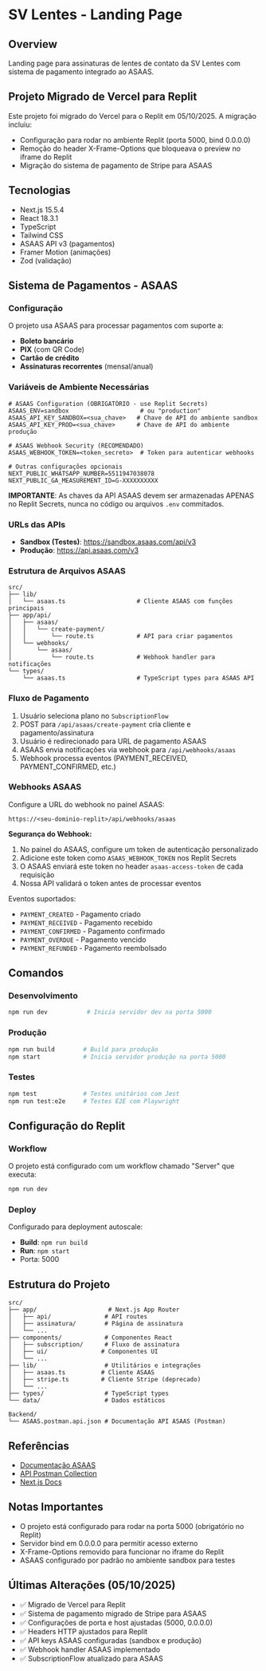 # SV Lentes - Landing Page

## Overview
Landing page para assinaturas de lentes de contato da SV Lentes com sistema de pagamento integrado ao ASAAS.

## Projeto Migrado de Vercel para Replit
Este projeto foi migrado do Vercel para o Replit em 05/10/2025. A migração incluiu:
- Configuração para rodar no ambiente Replit (porta 5000, bind 0.0.0.0)
- Remoção do header X-Frame-Options que bloqueava o preview no iframe do Replit
- Migração do sistema de pagamento de Stripe para ASAAS

## Tecnologias
- Next.js 15.5.4
- React 18.3.1
- TypeScript
- Tailwind CSS
- ASAAS API v3 (pagamentos)
- Framer Motion (animações)
- Zod (validação)

## Sistema de Pagamentos - ASAAS

### Configuração
O projeto usa ASAAS para processar pagamentos com suporte a:
- **Boleto bancário**
- **PIX** (com QR Code)
- **Cartão de crédito**
- **Assinaturas recorrentes** (mensal/anual)

### Variáveis de Ambiente Necessárias
```env
# ASAAS Configuration (OBRIGATÓRIO - use Replit Secrets)
ASAAS_ENV=sandbox                    # ou "production"
ASAAS_API_KEY_SANDBOX=<sua_chave>   # Chave de API do ambiente sandbox
ASAAS_API_KEY_PROD=<sua_chave>      # Chave de API do ambiente produção

# ASAAS Webhook Security (RECOMENDADO)
ASAAS_WEBHOOK_TOKEN=<token_secreto>  # Token para autenticar webhooks

# Outras configurações opcionais
NEXT_PUBLIC_WHATSAPP_NUMBER=5511947038078
NEXT_PUBLIC_GA_MEASUREMENT_ID=G-XXXXXXXXXX
```

**IMPORTANTE**: As chaves da API ASAAS devem ser armazenadas APENAS no Replit Secrets, nunca no código ou arquivos `.env` commitados.

### URLs das APIs
- **Sandbox (Testes)**: https://sandbox.asaas.com/api/v3
- **Produção**: https://api.asaas.com/v3

### Estrutura de Arquivos ASAAS
```
src/
├── lib/
│   └── asaas.ts                    # Cliente ASAAS com funções principais
├── app/api/
│   ├── asaas/
│   │   └── create-payment/
│   │       └── route.ts            # API para criar pagamentos
│   └── webhooks/
│       └── asaas/
│           └── route.ts            # Webhook handler para notificações
└── types/
    └── asaas.ts                    # TypeScript types para ASAAS API
```

### Fluxo de Pagamento
1. Usuário seleciona plano no `SubscriptionFlow`
2. POST para `/api/asaas/create-payment` cria cliente e pagamento/assinatura
3. Usuário é redirecionado para URL de pagamento ASAAS
4. ASAAS envia notificações via webhook para `/api/webhooks/asaas`
5. Webhook processa eventos (PAYMENT_RECEIVED, PAYMENT_CONFIRMED, etc.)

### Webhooks ASAAS
Configure a URL do webhook no painel ASAAS:
```
https://<seu-dominio-replit>/api/webhooks/asaas
```

**Segurança do Webhook:**
1. No painel do ASAAS, configure um token de autenticação personalizado
2. Adicione este token como `ASAAS_WEBHOOK_TOKEN` nos Replit Secrets
3. O ASAAS enviará este token no header `asaas-access-token` de cada requisição
4. Nossa API validará o token antes de processar eventos

Eventos suportados:
- `PAYMENT_CREATED` - Pagamento criado
- `PAYMENT_RECEIVED` - Pagamento recebido
- `PAYMENT_CONFIRMED` - Pagamento confirmado
- `PAYMENT_OVERDUE` - Pagamento vencido
- `PAYMENT_REFUNDED` - Pagamento reembolsado

## Comandos

### Desenvolvimento
```bash
npm run dev           # Inicia servidor dev na porta 5000
```

### Produção
```bash
npm run build        # Build para produção
npm start            # Inicia servidor produção na porta 5000
```

### Testes
```bash
npm test             # Testes unitários com Jest
npm run test:e2e     # Testes E2E com Playwright
```

## Configuração do Replit

### Workflow
O projeto está configurado com um workflow chamado "Server" que executa:
```bash
npm run dev
```

### Deploy
Configurado para deployment autoscale:
- **Build**: `npm run build`
- **Run**: `npm start`
- Porta: 5000

## Estrutura do Projeto
```
src/
├── app/                    # Next.js App Router
│   ├── api/               # API routes
│   ├── assinatura/        # Página de assinatura
│   └── ...
├── components/            # Componentes React
│   ├── subscription/      # Fluxo de assinatura
│   ├── ui/               # Componentes UI
│   └── ...
├── lib/                   # Utilitários e integrações
│   ├── asaas.ts          # Cliente ASAAS
│   ├── stripe.ts         # Cliente Stripe (deprecado)
│   └── ...
├── types/                 # TypeScript types
└── data/                  # Dados estáticos

Backend/
└── ASAAS.postman.api.json # Documentação API ASAAS (Postman)
```

## Referências
- [Documentação ASAAS](https://docs.asaas.com/reference/comece-por-aqui)
- [API Postman Collection](Backend/ASAAS.postman.api.json)
- [Next.js Docs](https://nextjs.org/docs)

## Notas Importantes
- O projeto está configurado para rodar na porta 5000 (obrigatório no Replit)
- Servidor bind em 0.0.0.0 para permitir acesso externo
- X-Frame-Options removido para funcionar no iframe do Replit
- ASAAS configurado por padrão no ambiente sandbox para testes

## Últimas Alterações (05/10/2025)
- ✅ Migrado de Vercel para Replit
- ✅ Sistema de pagamento migrado de Stripe para ASAAS
- ✅ Configurações de porta e host ajustadas (5000, 0.0.0.0)
- ✅ Headers HTTP ajustados para Replit
- ✅ API keys ASAAS configuradas (sandbox e produção)
- ✅ Webhook handler ASAAS implementado
- ✅ SubscriptionFlow atualizado para ASAAS
